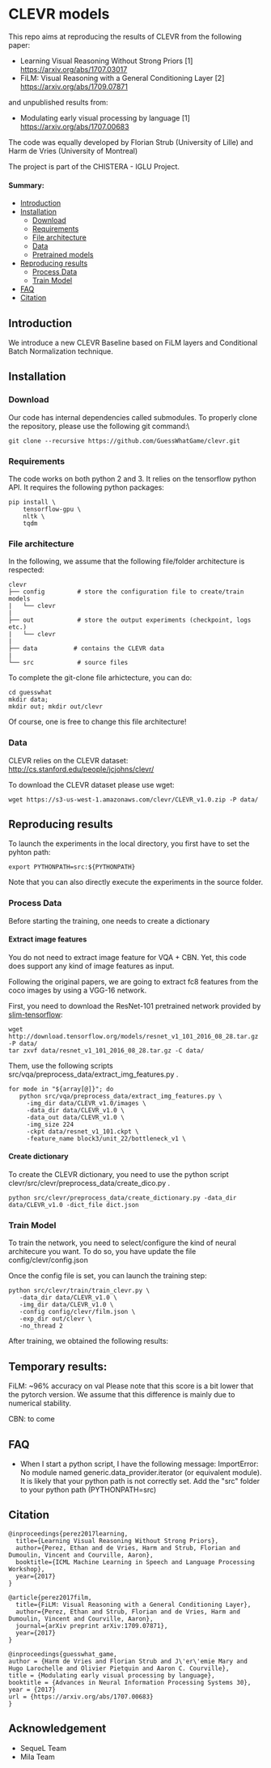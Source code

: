 # CLEVR models

This repo aims at reproducing the results of CLEVR from the following paper:
- Learning Visual Reasoning Without Strong Priors [1] https://arxiv.org/abs/1707.03017
- FiLM: Visual Reasoning with a General Conditioning Layer [2] https://arxiv.org/abs/1709.07871

and unpublished results from:
- Modulating early visual processing by language [1] https://arxiv.org/abs/1707.00683

The code was equally developed by Florian Strub (University of Lille) and Harm de Vries (University of Montreal)

The project is part of the CHISTERA - IGLU Project.

#### Summary:

* [Introduction](#introduction)
* [Installation](#installation)
    * [Download](#Download)
    * [Requirements](#requirements)
    * [File architecture](#file-architecture)
    * [Data](#data)
    * [Pretrained models](#pretrained-models)
* [Reproducing results](#reproducing-results)
    * [Process Data](#data)
    * [Train Model](#train-model)
* [FAQ](#faq)
* [Citation](#citation)

## Introduction

We introduce a new CLEVR Baseline based on FiLM layers and Conditional Batch Normalization technique.

## Installation


### Download

Our code has internal dependencies called submodules. To properly clone the repository, please use the following git command:\

```
git clone --recursive https://github.com/GuessWhatGame/clevr.git
```

### Requirements

The code works on both python 2 and 3. It relies on the tensorflow python API.
It requires the following python packages:

```
pip install \
    tensorflow-gpu \
    nltk \
    tqdm
```


### File architecture
In the following, we assume that the following file/folder architecture is respected:

```
clevr
├── config         # store the configuration file to create/train models
|   └── clevr
|
├── out            # store the output experiments (checkpoint, logs etc.)
|   └── clevr
|
├── data          # contains the CLEVR data
|
└── src            # source files
```

To complete the git-clone file arhictecture, you can do:

```
cd guesswhat
mkdir data;
mkdir out; mkdir out/clevr
```

Of course, one is free to change this file architecture!

### Data
CLEVR relies on the CLEVR dataset: http://cs.stanford.edu/people/jcjohns/clevr/

To download the CLEVR dataset please use wget:
```
wget https://s3-us-west-1.amazonaws.com/clevr/CLEVR_v1.0.zip -P data/
```

## Reproducing results

To launch the experiments in the local directory, you first have to set the pyhton path:
```
export PYTHONPATH=src:${PYTHONPATH}
```
Note that you can also directly execute the experiments in the source folder.

### Process Data

Before starting the training, one needs to create a dictionary

#### Extract image features

You do not need to extract image feature for VQA + CBN.
Yet, this code does support any kind of image features as input.

Following the original papers, we are going to extract fc8 features from the coco images by using a VGG-16 network.

First, you need to download the ResNet-101 pretrained network provided by [slim-tensorflow](https://github.com/tensorflow/models/tree/master/research/slim):

```
wget http://download.tensorflow.org/models/resnet_v1_101_2016_08_28.tar.gz -P data/
tar zxvf data/resnet_v1_101_2016_08_28.tar.gz -C data/
```

Them, use the following scripts src/vqa/preprocess_data/extract_img_features.py .
```
for mode in "${array[@]}"; do
   python src/vqa/preprocess_data/extract_img_features.py \
     -img_dir data/CLEVR_v1.0/images \
     -data_dir data/CLEVR_v1.0 \
     -data_out data/CLEVR_v1.0 \
     -img_size 224
     -ckpt data/resnet_v1_101.ckpt \
     -feature_name block3/unit_22/bottleneck_v1 \
```


#### Create dictionary

To create the CLEVR dictionary, you need to use the python script clevr/src/clevr/preprocess_data/create_dico.py .

```
python src/clevr/preprocess_data/create_dictionary.py -data_dir data/CLEVR_v1.0 -dict_file dict.json
```

### Train Model
To train the network, you need to select/configure the kind of neural architecure you want.
To do so, you have update the file config/clevr/config.json

Once the config file is set, you can launch the training step:
```
python src/clevr/train/train_clevr.py \
   -data_dir data/CLEVR_v1.0 \
   -img_dir data/CLEVR_v1.0 \
   -config config/clevr/film.json \
   -exp_dir out/clevr \
   -no_thread 2
```

After training, we obtained the following results:


Temporary results:
-------------------------
FiLM: ~96% accuracy on val
Please note that this score is a bit lower that the pytorch version.
We assume that this difference is mainly due to numerical stability.

CBN: to come


## FAQ

 - When I start a python script, I have the following message: ImportError: No module named generic.data_provider.iterator (or equivalent module). It is likely that your python path is not correctly set. Add the "src" folder to your python path (PYTHONPATH=src)


## Citation


```
@inproceedings{perez2017learning,
  title={Learning Visual Reasoning Without Strong Priors},
  author={Perez, Ethan and de Vries, Harm and Strub, Florian and Dumoulin, Vincent and Courville, Aaron},
  booktitle={ICML Machine Learning in Speech and Language Processing Workshop},
  year={2017}
}

@article{perez2017film,
  title={FiLM: Visual Reasoning with a General Conditioning Layer},
  author={Perez, Ethan and Strub, Florian and de Vries, Harm and Dumoulin, Vincent and Courville, Aaron},
  journal={arXiv preprint arXiv:1709.07871},
  year={2017}
}

@inproceedings{guesswhat_game,
author = {Harm de Vries and Florian Strub and J\'er\'emie Mary and Hugo Larochelle and Olivier Pietquin and Aaron C. Courville},
title = {Modulating early visual processing by language},
booktitle = {Advances in Neural Information Processing Systems 30},
year = {2017}
url = {https://arxiv.org/abs/1707.00683}
}
```


## Acknowledgement
 - SequeL Team
 - Mila Team






